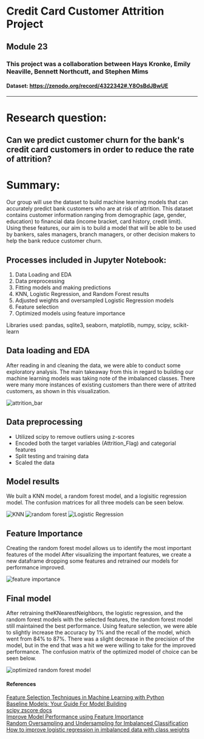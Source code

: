 # Credit Card Customer Attrition Project
## Module 23
### This project was a collaboration between Hays Kronke, Emily Neaville, Bennett Northcutt, and Stephen Mims
#### Dataset: https://zenodo.org/record/4322342#.Y8OsBdJBwUE
---
# Research question:
## Can we predict customer churn for the bank's credit card customers in order to reduce the rate of attrition?

# Summary:
Our group will use the dataset to build  machine learning models that can accurately predict bank customers who are at risk of attrition. This dataset contains customer information ranging from demographic (age, gender, education) to financial data (income bracket, card history, credit limit). Using these features, our aim is to build a model that will be able to be used by bankers, sales managers, branch managers, or other decision makers to help the bank reduce customer churn.

## Processes included in Jupyter Notebook:
1. Data Loading and EDA
2. Data preprocessing
3. Fitting models and making predictions
4. KNN, Logistic Regression, and Random Forest results
5. Adjusted weights and oversampled Logistic Regression models
6. Feature selection
7. Optimized models using feature importance

Libraries used: pandas, sqlite3, seaborn, matplotlib, numpy, scipy, scikit-learn

## Data loading and EDA
After reading in and cleaning the data, we were able to conduct some exploratory analysis. The main takeaway from this in regard to building our machine learning models was taking note of the imbalanced classes. There were many more instances of existing customers than there were of attrited customers, as shown in this visualization.

![attrition_bar](https://github.com/hdkronke/Project4/blob/main/Figures/attrition_bar.png)

## Data preprocessing
- Utilized scipy to remove outliers using z-scores
- Encoded both the target variables (Attrition_Flag) and categorial features
- Split testing and training data
- Scaled the data

## Model results
We built a KNN model, a random forest model, and a logisitic regression model. The confusion matrices for all three models can be seen below.

![KNN](https://github.com/hdkronke/Project4/blob/main/Figures/KNN.png)
![random forest](https://github.com/hdkronke/Project4/blob/main/Figures/RandomForest.png)
![Logistic Regression](https://github.com/hdkronke/Project4/blob/main/Figures/LogisticRegression.png)

## Feature Importance
Creating the random forest model allows us to identify the most important features of the model
After visualizing the important features, we create a new dataframe dropping some features and retrained our models for performance improved.

![feature importance](https://github.com/hdkronke/Project4/blob/main/Figures/feature_importances.png)

## Final model
After retraining theKNearestNeighbors, the logistic regression, and the random forest models with the selected features, the random forest model still maintained the best performance. Using feature selection, we were able to slightly increase the accuracy by 1% and the recall of the model, which went from 84% to 87%. There was a slight decrease in the precision of the model, but in the end that was a hit we were willing to take for the improved performance. The confusion matrix of the optimized model of choice can be seen below.

![optimized random forest model](https://github.com/hdkronke/Project4/blob/main/Figures/RF_optimized.png)

#### References
[Feature Selection Techniques in Machine Learning with Python](https://towardsdatascience.com/feature-selection-techniques-in-machine-learning-with-python-f24e7da3f36e)<br/>
[Baseline Models: Your Guide For Model Building](https://towardsdatascience.com/baseline-models-your-guide-for-model-building-1ec3aa244b8d)<br/>
[scipy zscore docs](https://docs.scipy.org/doc/scipy/reference/generated/scipy.stats.zscore.html)<br/>
[Improve Model Performance using Feature Importance](https://towardsdatascience.com/improve-model-performance-using-feature-importance-55742402fadc)<br/>
[Random Oversampling and Undersampling for Imbalanced Classification](https://machinelearningmastery.com/random-oversampling-and-undersampling-for-imbalanced-classification/)<br/>
[How to improve logistic regression in imbalanced data with class weights](https://medium.com/@data.science.enthusiast/how-to-improve-logistic-regression-in-imbalanced-data-with-class-weights-1693719136aa)<br/>
